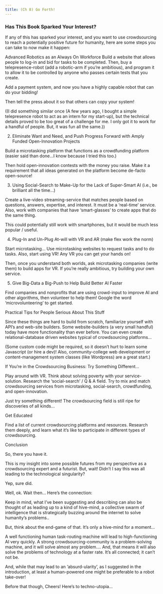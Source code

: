 ```yaml
---
title: (Ch 8) Go Forth!
---
```

### Has This Book Sparked Your Interest?
If any of this has sparked your interest, and you want to use crowdsourcing to reach a potentially positive future for humanity, here are some steps you can take to now make it happen:

Advanced Robotics as an Always On Workforce
Build a website that allows people to log-in and bid for tasks to be completed. Then, buy a telepresence-robot (add a robotic-arm if you’re ambitious), and program it to allow it to be controlled by anyone who passes certain tests that you create.

Add a payment system, and now
you have a highly capable robot that can do your bidding!

Then tell the press about it so that others can copy your system!

((I did something similar once (A few years ago, I bought a simple telepresence robot to act as an intern for my start-up), but the technical details proved to be too great of a challenge for me. I only got it to work for a handful of people. But, it was fun all the same.))

2. Eliminate Want and Need, and Push Progress Forward with Amply Funded Open-Innovation Projects

Build a microtasking platform that functions as a crowdfunding platform (easier said than done…I know because I tried this too.)

Then hold open-innovation contests with the money you raise. Make it a requirement that all ideas generated on the platform become de-facto
open-source!

3. Using Social-Search to Make-Up for the Lack of Super-Smart AI (i.e., be brilliant all the time…)

Create a live-video streaming-service that matches people based on questions, answers, expertise, and interest. It must be a ‘real-time’ service. Also, work with companies that have ‘smart-glasses’ to create apps that do the same thing.

This could potentially still work with smartphones, but it would be much less popular / useful.

4. Plug-In and Un-Plug At-will with VR and AR (make flex work the norm)

Start microtasking… Use microtasking websites to request tasks and to do tasks. Also, start using VR! Any VR you can get your hands on!

Then, once you understand both worlds, ask microtasking companies (write them) to build apps for VR. If you’re really ambitious, try building your own service.

5. Give Big-Data a Big-Push to Help Build Better AI Faster

Find companies and nonprofits that are using crowd-input to improve AI and other algorithms, then volunteer to help them! Google the word ‘microvolunteering’ to get started.

Practical Tips for People Serious About This Stuff

Since these things are hard to build from scratch, familiarize yourself with API’s and web-site builders. Some website-builders (a very small handful) today have more functionality than ever before. You can even create relational-database driven websites typical of crowdsourcing platforms…

(Some custom code might be required, so it doesn’t hurt to learn some Javascript (or hire a dev)! Also, community-college web development or content-management system classes (like Wordpress) are a great start.)

If You’re in the Crowdsourcing Business: Try Something Different…

Play around with VR. Think about solving poverty with your service-solution. Research the ‘social-search’ / Q & A field. Try to mix and match crowdsourcing services from microtasking, social-search, crowdfunding, and open-innovation.

Just try something different! The crowdsourcing field is still ripe for discoveries of all kinds…

Get Educated

Find a list of current crowdsourcing platforms and resources. Research them deeply, and learn what it’s like to participate in different types of crowdsourcing.

Conclusion

So, there you have it.

This is my insight into some possible futures from my perspective as a crowdsourcing expert and a futurist. But, wait! Didn’t I say this was all leading to the technological singularity?

Yep, sure did.

Well, ok. Wait then… Here’s the connection:

Keep in mind, what I’ve been suggesting and describing can also be thought of as leading up to a kind of hive-mind, a collective swarm of intelligence that is strategically buzzing around the internet to solve humanity’s problems..

But, think about the end-game of that. It’s only a hive-mind for a moment…

A well functioning human task-routing machine will lead to high-functioning AI very quickly. A strong crowdsourcing-community is a problem-solving machine, and it will solve almost any problem…. And, that means it will also solve the problems of technology at a faster rate. It’s all connected; it can’t not be.

And, while that may lead to an ‘absurd-ularity’, as I suggested in the introduction, at least a human-powered one might be preferable to a robot take-over!

Before that though, Cheers! Here’s to techno-utopia…
